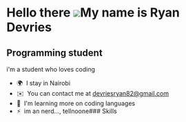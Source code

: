 Hello there ![](https://user-images.githubusercontent.com/18350557/176309783-0785949b-9127-417c-8b55-ab5a4333674e.gif)My name is Ryan Devries
====================================================================================================================================

Programming student
-------------------

i'm a student who loves coding

*   🌍  I stay in Nairobi
*   ✉️  You can contact me at [devriesryan82@gmail.com](mailto:devriesryan82@gmail.com)
*   🧠  I'm learning more on coding languages
*   ⚡  im an nerd..., tellnoone### Skills 

                
